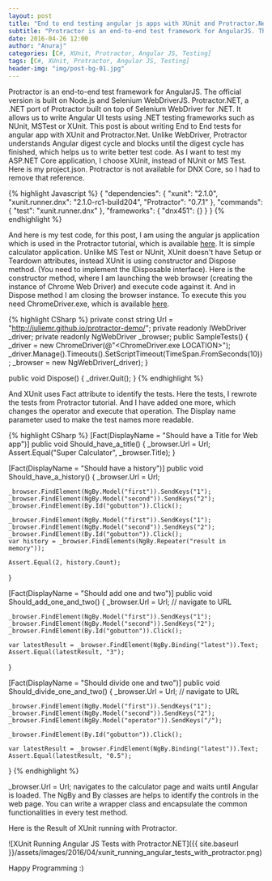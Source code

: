 ```yaml
---
layout: post
title: "End to end testing angular js apps with XUnit and Protractor.Net"
subtitle: "Protractor is an end-to-end test framework for AngularJS. The official version is built on Node.js and Selenium WebDriverJS. Protractor.NET, a .NET port of Protractor built on top of Selenium WebDriver for .NET. It allows us to write Angular UI tests using .NET testing frameworks such as NUnit, MSTest or XUnit. This post is about writing End to End tests for angular app with XUnit and Protractor.Net. Unlike WebDriver, Protractor understands Angular digest cycle and blocks until the digest cycle has finished, which helps us to write better test code."
date: 2016-04-26 12:00
author: "Anuraj"
categories: [C#, XUnit, Protractor, Angular JS, Testing]
tags: [C#, XUnit, Protractor, Angular JS, Testing]
header-img: "img/post-bg-01.jpg"
---
```

Protractor is an end-to-end test framework for AngularJS. The official version is built on Node.js and Selenium WebDriverJS. Protractor.NET, a .NET port of Protractor built on top of Selenium WebDriver for .NET. It allows us to write Angular UI tests using .NET testing frameworks such as NUnit, MSTest or XUnit. This post is about writing End to End tests for angular app with XUnit and Protractor.Net. Unlike WebDriver, Protractor understands Angular digest cycle and blocks until the digest cycle has finished, which helps us to write better test code. As I want to test my ASP.NET Core application, I choose XUnit, instead of NUnit or MS Test. Here is my project.json. Protractor is not available for DNX Core, so I had to remove that reference.

{% highlight Javascript %}
{
    "dependencies": {
        "xunit": "2.1.0",
        "xunit.runner.dnx": "2.1.0-rc1-build204",
        "Protractor": "0.7.1"
    },
    "commands": {
        "test": "xunit.runner.dnx"
    },
    "frameworks": {
        "dnx451": {}
    }
}
{% endhighlight %}

And here is my test code, for this post, I am using the angular js application which is used in the Protractor tutorial, which is available [here](http://juliemr.github.io/protractor-demo/). It is simple calculator application. Unlike MS Test or NUnit, XUnit doesn't have Setup or Teardown attributes, instead XUnit is using constructor and Dispose method. (You need to implement the IDisposable interface). Here is the constructor method, where I am launching the web browser (creating the instance of Chrome Web Driver) and execute code against it. And in Dispose method I am closing the browser instance. To execute this you need ChromeDriver.exe, which is available [here](https://sites.google.com/a/chromium.org/chromedriver/downloads).

{% highlight CSharp %}
private const string Url = "http://juliemr.github.io/protractor-demo/";
private readonly IWebDriver _driver;
private readonly NgWebDriver _browser;
public SampleTests()
{
    _driver = new ChromeDriver(@"<ChromeDriver.exe LOCATION>");
    _driver.Manage().Timeouts().SetScriptTimeout(TimeSpan.FromSeconds(10));
    _browser = new NgWebDriver(_driver);
}

public void Dispose()
{
    _driver.Quit();
}
{% endhighlight %}

And XUnit uses Fact attribute to identify the tests. Here the tests, I rewrote the tests from Protractor tutorial. And I have added one more, which changes the operator and execute that operation. The Display name parameter used to make the test names more readable.

{% highlight CSharp %}
[Fact(DisplayName = "Should have a Title for Web app")]
public void Should_have_a_title()
{
    _browser.Url = Url;
    Assert.Equal("Super Calculator", _browser.Title);
}

[Fact(DisplayName = "Should have a history")]
public void Should_have_a_history()
{
    _browser.Url = Url;

    _browser.FindElement(NgBy.Model("first")).SendKeys("1");
    _browser.FindElement(NgBy.Model("second")).SendKeys("2");
    _browser.FindElement(By.Id("gobutton")).Click();

    _browser.FindElement(NgBy.Model("first")).SendKeys("1");
    _browser.FindElement(NgBy.Model("second")).SendKeys("2");
    _browser.FindElement(By.Id("gobutton")).Click();
    var history = _browser.FindElements(NgBy.Repeater("result in memory"));

    Assert.Equal(2, history.Count);
}

[Fact(DisplayName = "Should add one and two")]
public void Should_add_one_and_two()
{
    _browser.Url = Url; // navigate to URL

    _browser.FindElement(NgBy.Model("first")).SendKeys("1");
    _browser.FindElement(NgBy.Model("second")).SendKeys("2");
    _browser.FindElement(By.Id("gobutton")).Click();

    var latestResult = _browser.FindElement(NgBy.Binding("latest")).Text;
    Assert.Equal(latestResult, "3");
}

[Fact(DisplayName = "Should divide one and two")]
public void Should_divide_one_and_two()
{
    _browser.Url = Url; // navigate to URL

    _browser.FindElement(NgBy.Model("first")).SendKeys("1");
    _browser.FindElement(NgBy.Model("second")).SendKeys("2");
    _browser.FindElement(NgBy.Model("operator")).SendKeys("/");

    _browser.FindElement(By.Id("gobutton")).Click();

    var latestResult = _browser.FindElement(NgBy.Binding("latest")).Text;
    Assert.Equal(latestResult, "0.5");
}
{% endhighlight %}

_browser.Url = Url; navigates to the calculator page and waits until Angular is loaded. The NgBy and By classes are helps to identify the controls in the web page. You can write a wrapper class and encapsulate the common functionalities in every test method.

Here is the Result of XUnit running with Protractor.

![XUnit Running Angular JS Tests with Protractor.NET]({{ site.baseurl }}/assets/images/2016/04/xunit_running_angular_tests_with_protractor.png)

Happy Programming :)
